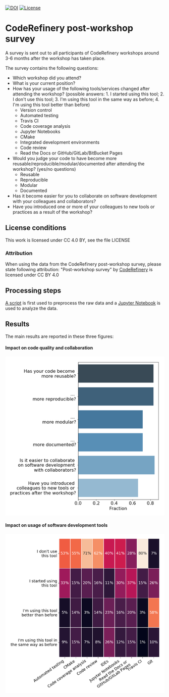 [![DOI](https://zenodo.org/badge/111420351.svg)](https://zenodo.org/badge/latestdoi/111420351)
[![License](https://img.shields.io/badge/license-%20CC--BY-blue.svg)](LICENSE)

# CodeRefinery post-workshop survey

A survey is sent out to all participants of CodeRefinery workshops 
around 3-6 months after the workshop has taken place.

The survey contains the following questions:

- Which workshop did you attend?
- What is your current position?
- How has your usage of the following tools/services changed after attending the workshop?
  (possible answers: 1. I started using this tool; 2. I don't use this tool; 
  3. I'm using this tool in the same way as before; 4. I'm using this tool better than before)
  - Version control
  - Automated testing
  - Travis CI
  - Code coverage analysis
  - Jupyter Notebooks
  - CMake
  - Integrated development environments
  - Code review
  - Read the Docs or GitHub/GitLab/BitBucket Pages
- Would you judge your code to have become more reusable/reproducible/modular/documented 
  after attending the workshop? (yes/no questions)
  - Reusable
  - Reproducible
  - Modular
  - Documented
- Has it become easier for you to collaborate on software development with your colleagues and collaborators?
- Have you introduced one or more of your colleagues to new tools or practices as a result of the workshop?

## License conditions
This work is licensed under CC 4.0 BY, see the file LICENSE

### Attribution
When using the data from the CodeRefinery post-workshop survey, please state following attribution:
"Post-workshop survey" by [CodeRefinery](https://coderefinery.org) is licensed under CC BY 4.0

## Processing steps
[A script](preprocess-survey-responses.py) 
is first used to preprocess the raw data
 and a [Jupyter Notebook](survey_analysis.ipynb) is 
used to analyze the data. 

## Results

The main results are reported in these three figures:

#### Impact on code quality and collaboration

![Answers to yes/no questions](figures/yes_no_questions.png)

#### Impact on usage of software development tools

![How tools' usage has changed after attending workshop](figures/heatmap.png)

